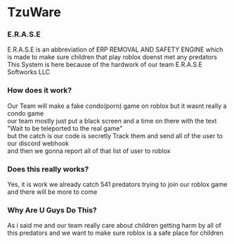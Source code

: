 ---
---

<link rel="stylesheet" href="/assets/css/style.css">

# TzuWare

### E.R.A.S.E
E.R.A.S.E is an abbreviation of ERP REMOVAL AND SAFETY ENGINE which is made to make sure children that play roblox doenst met any predators  
This System is here because of the hardwork of our team E.R.A.S.E Softworks LLC

### How does it work?
Our Team will make a fake condo(porn) game on roblox but it wasnt really a condo game  
our team mostly just put a black screen and a time on there with the text "Wait to be teleported to the real game"  
but the catch is our code is secretly Track them and send all of the user to our discord webhook  
and then we gonna report all of that list of user to roblox

### Does this really works?
Yes, it is work we already catch 541 predators trying to join our roblox game and there will be more to come

### Why Are U Guys Do This?
As i said me and our team really care about children getting harm by all of this predators and we want to make sure roblox is a safe place for children
